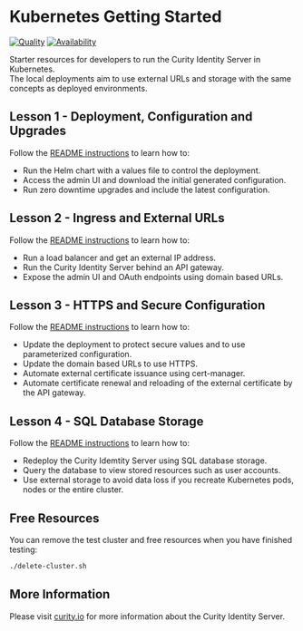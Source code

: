 # Kubernetes Getting Started

[![Quality](https://img.shields.io/badge/quality-experiment-red)](https://curity.io/resources/code-examples/status/)
[![Availability](https://img.shields.io/badge/availability-source-blue)](https://curity.io/resources/code-examples/status/)

Starter resources for developers to run the Curity Identity Server in Kubernetes.\
The local deployments aim to use external URLs and storage with the same concepts as deployed environments.

## Lesson 1 - Deployment, Configuration and Upgrades

Follow the [README instructions](./lesson-1/README.md) to learn how to:

- Run the Helm chart with a values file to control the deployment.
- Access the admin UI and download the initial generated configuration.
- Run zero downtime upgrades and include the latest configuration.

## Lesson 2 - Ingress and External URLs

Follow the [README instructions](./lesson-2/README.md) to learn how to:

- Run a load balancer and get an external IP address.
- Run the Curity Identity Server behind an API gateway.
- Expose the admin UI and OAuth endpoints using domain based URLs.

## Lesson 3 - HTTPS and Secure Configuration

Follow the [README instructions](./lesson-3/README.md) to learn how to:

- Update the deployment to protect secure values and to use parameterized configuration.
- Update the domain based URLs to use HTTPS.
- Automate external certificate issuance using cert-manager.
- Automate certificate renewal and reloading of the external certificate by the API gateway.

## Lesson 4 - SQL Database Storage

Follow the [README instructions](./lesson-4/README.md) to learn how to:

- Redeploy the Curity Idemtity Server using SQL database storage.
- Query the database to view stored resources such as user accounts.
- Use external storage to avoid data loss if you recreate Kubernetes pods, nodes or the entire cluster.

## Free Resources

You can remove the test cluster and free resources when you have finished testing:

```bash
./delete-cluster.sh
```

## More Information

Please visit [curity.io](https://curity.io/) for more information about the Curity Identity Server.
